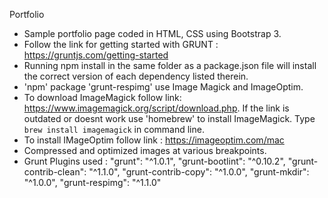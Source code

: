 Portfolio
- Sample portfolio page coded in HTML, CSS using Bootstrap 3.
- Follow the link for getting started with GRUNT : https://gruntjs.com/getting-started
- Running npm install in the same folder as a package.json file will install the correct version of each dependency listed therein.
- 'npm' package 'grunt-respimg' use Image Magick and ImageOptim.
- To download ImageMagick follow link: https://www.imagemagick.org/script/download.php. If the link is outdated or doesnt work use 'homebrew' to install ImageMagick. Type `brew install imagemagick` in command line.
- To install IMageOptim follow link : https://imageoptim.com/mac 
- Compressed and optimized images at various breakpoints.
- Grunt Plugins used : "grunt": "^1.0.1",
                       "grunt-bootlint": "^0.10.2",
                       "grunt-contrib-clean": "^1.1.0",
                       "grunt-contrib-copy": "^1.0.0",
                       "grunt-mkdir": "^1.0.0",
                       "grunt-respimg": "^1.1.0"
